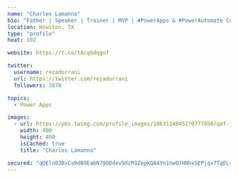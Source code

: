 ```yaml
---
name: "Charles Lamanna"
bio: "Father | Speaker | Trainer | MVP | #PowerApps & #PowerAutomate Community Super User | YouTuber Right-pointing triangle http://youtube.com/c/rezadorrani | Learn - Share - Clockwise rightwards and leftwards open circle arrows"
location: Houston, TX
type: "profile"
heat: 102

website: https://t.co/tAcqSdqguf

twitter:
  username: rezadorrani
  url: https://twitter.com/rezadorrani
  followers: 3878

topics:
  - Power Apps

images:
  - url: https://pbs.twimg.com/profile_images/1063114045270777856/qeT-jpWr_400x400.jpg
    width: 400
    height: 400
    isCached: true
    title: "Charles Lamanna"

secured: "qQEln03BsCa9dB9EabN79OOdev9XzM1ZepKQA4Yn1nw0JHNhxSEPjqv7TqELsgkXkwOTbVLw00QUXaPjM+lwUztB41nsrCnxIFY7/i31cGqvDJS9S4f7qfRK4VIxRRi5jQ3oHAHIQ4fIh+9SS5N/YWnYE2tP4abAPOvkqi4BnVnJpwTfvepJF8bQNrDqwUjINC3+nisFSWjEh49YFpspG3fpRho0a/mk+oNj3LAQ8clUM4HBf7jmn+7ZAWM9vaxXmE/W9YRyxL6Ioo8X5RAiJfVrj9TrE86PKoE6+OiKQ3tkMFtUCl5ecQ9PQky8uRNChr/mdTDzJMBxX9uX9WrCeDc1q0cCJZr0EHOe0wNI2mR1gpxu2JF6YHynZfjdN0gziPKa7Dd+6KeHK4GuPV6nBFQO9GmiBfMcQAXPkGhoaBo=;hI+AEKJWNHzVlRHcy9u49w=="
---
```


